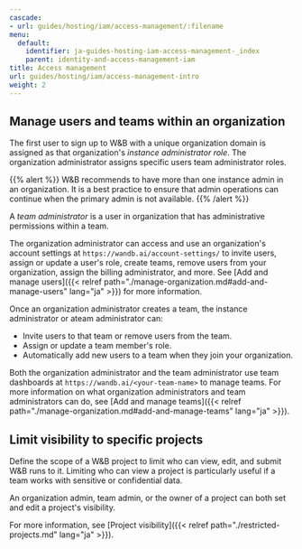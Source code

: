 ```yaml
---
cascade:
- url: guides/hosting/iam/access-management/:filename
menu:
  default:
    identifier: ja-guides-hosting-iam-access-management-_index
    parent: identity-and-access-management-iam
title: Access management
url: guides/hosting/iam/access-management-intro
weight: 2
---
```


## Manage users and teams within an organization
The first user to sign up to W&B with a unique organization domain is assigned as that organization's *instance administrator role*. The organization administrator assigns specific users team administrator roles.

{{% alert %}}
W&B recommends to have more than one instance admin in an organization. It is a best practice to ensure that admin operations can continue when the primary admin is not available. 
{{% /alert %}}

A *team administrator* is a user in organization that has administrative permissions within a team. 


The organization administrator can access and use an organization's account settings at `https://wandb.ai/account-settings/` to invite users, assign or update a user's role, create teams, remove users from your organization, assign the billing administrator, and more. See [Add and manage users]({{< relref path="./manage-organization.md#add-and-manage-users" lang="ja" >}}) for more information. 

Once an organization administrator creates a team, the instance administrator or ateam administrator can:

- Invite users to that team or remove users from the team.
- Assign or update a team member's role.
- Automatically add new users to a team when they join your organization.

Both the organization administrator and the team administrator use team dashboards at `https://wandb.ai/<your-team-name>` to manage teams. For more information on what organization administrators and team administrators can do, see [Add and manage teams]({{< relref path="./manage-organization.md#add-and-manage-teams" lang="ja" >}}).


## Limit visibility to specific projects

Define the scope of a W&B project to limit who can view, edit, and submit W&B runs to it. Limiting who can view a project is particularly useful if a team works with sensitive or confidential data.

An organization admin, team admin, or the owner of a project can both set and edit a project's visibility. 

For more information, see [Project visibility]({{< relref path="./restricted-projects.md" lang="ja" >}}).